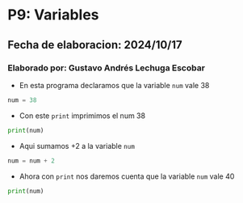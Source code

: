 # P9: Variables
## Fecha de elaboracion: 2024/10/17
### Elaborado por: Gustavo Andrés Lechuga Escobar
- En esta programa declaramos que la variable `num` vale 38
``` python
num = 38
```
- Con este  `print` imprimimos el num 38
``` python
print(num)
``` 
- Aqui sumamos +2 a la variable `num` 
``` python
num = num + 2
``` 
- Ahora con `print` nos daremos cuenta que la variable `num` vale 40  
``` python
print(num)
